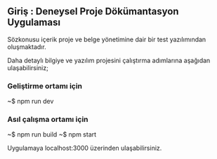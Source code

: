 ## Giriş : Deneysel Proje Dökümantasyon Uygulaması

Sözkonusu içerik proje ve belge yönetimine dair bir test yazılımından oluşmaktadır.

Daha detaylı bilgiye ve yazılım projesini çalıştırma adımlarına aşağıdan ulaşabilirsiniz;


### Geliştirme ortamı için

~$ npm run dev


### Asıl çalışma ortamı için

~$ npm run build
~$ npm start

Uygulamaya localhost:3000 üzerinden ulaşabilirsiniz.


